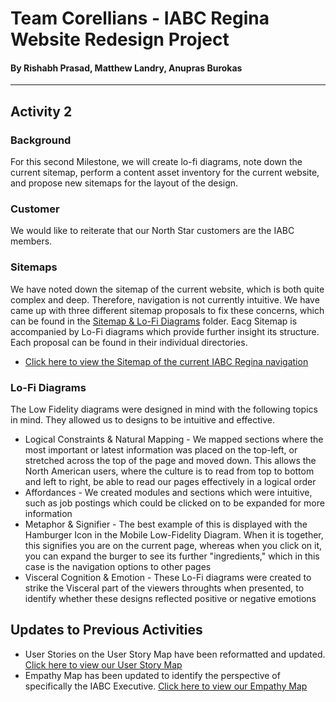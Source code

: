 # Team Corellians - IABC Regina Website Redesign Project
#### By Rishabh Prasad, Matthew Landry, Anupras Burokas

***

## Activity 2

### Background

For this second Milestone, we will create lo-fi diagrams, note down the current sitemap, perform a content asset inventory for the current website, and propose new sitemaps for the layout of the design.

### Customer

We would like to reiterate that our North Star customers are the IABC members.

### Sitemaps

We have noted down the sitemap of the current website, which is both quite complex and deep. Therefore, navigation is not currently intuitive. We have came up with three different sitemap proposals to fix these concerns, which can be found in the  [Sitemap & Lo-Fi Diagrams](https://github.com/rishabhprasad/Corellians/tree/main/Milestone%202/Sitemap%20%26%20Lo-Fi%20Diagrams) folder. Eacg Sitemap is accompanied by Lo-Fi diagrams which provide further insight its structure. Each proposal can be found in their individual directories.

+ [Click here to view the Sitemap of the current IABC Regina navigation](https://github.com/rishabhprasad/Corellians/blob/main/Milestone%202/Sitemap%20%26%20Lo-Fi%20Diagrams/Current%20Website%20Sitemap.png)

### Lo-Fi Diagrams

The Low Fidelity diagrams were designed in mind with the following topics in mind. They allowed us to designs to be intuitive and effective.

+ Logical Constraints & Natural Mapping - We mapped sections where the most important or latest information was placed on the top-left, or stretched across the top of the page and moved down. This allows the North American users, where the culture is to read from top to bottom and left to right, be able to read our pages effectively in a logical order
+ Affordances - We created modules and sections which were intuitive, such as job postings which could be clicked on to be expanded for more information
+ Metaphor & Signifier - The best example of this is displayed with the Hamburger Icon in the Mobile Low-Fidelity Diagram. When it is together, this signifies you are on the current page, whereas when you click on it, you can expand the burger to see its further "ingredients," which in this case is the navigation options to other pages
+ Visceral Cognition & Emotion - These Lo-Fi diagrams were created to strike the Visceral part of the viewers throughts when presented, to identify whether these designs reflected positive or negative emotions

## Updates to Previous Activities

+ User Stories on the User Story Map have been reformatted and updated. [Click here to view our User Story Map](https://github.com/rishabhprasad/Corellians/blob/main/Milestone%202/Updated%20User%20Diagrams/Updated%20User%20Stories%20Map%20-%20Corellians.pdf)
+ Empathy Map has been updated to identify the perspective of specifically the IABC Executive. [Click here to view our Empathy Map](https://github.com/rishabhprasad/Corellians/blob/main/Milestone%202/Updated%20User%20Diagrams/Updated%20Empathy%20Map%20-%20Corellians.pdfs)
